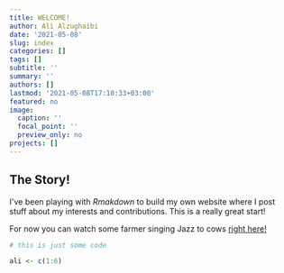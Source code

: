 ```yaml
---
title: WELCOME!
author: Ali Alzughaibi
date: '2021-05-08'
slug: index
categories: []
tags: []
subtitle: ''
summary: ''
authors: []
lastmod: '2021-05-08T17:10:33+03:00'
featured: no
image:
  caption: ''
  focal_point: ''
  preview_only: no
projects: []
---
```


## **The Story!**


I've been playing with *Rmakdown* to build my own website where I post stuff about my interests and contributions. This is a really great start!

For now you can watch some farmer singing Jazz to cows [right here!](https://www.youtube.com/watch?v=lXKDu6cdXLI)


```r
# this is just some code

ali <- c(1:6)
```
